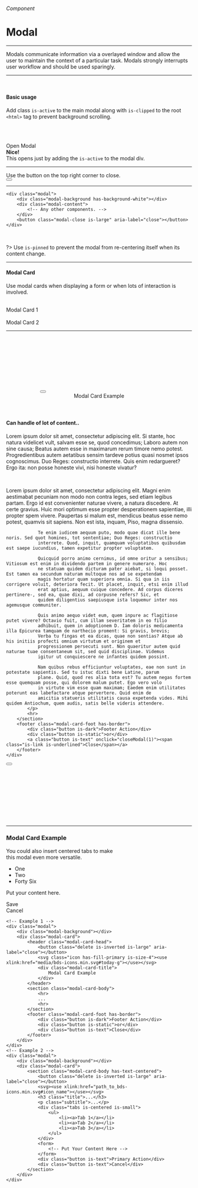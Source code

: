 <h6 class="is-uppercase has-text-grey has-text-weight-medium is-size-6 is-size-7-mobile">Component</h6>
<h1 class="title is-family-secondary is-size-2-mobile">Modal</h1>
<hr class="is-visible is-size-4">
<p class="subtitle is-family-secondary has-text-dark">
    <span class="has-text-weight-semibold">Modals</span> communicate information via a overlayed window and allow the user to maintain the context of a particular task. Modals strongly interrupts user workflow and should be used sparingly.</span>
</p>
<hr class="is-visible is-size-4"><br>

<h4 class="title is-family-primary"><strong>Basic usage</strong></h4>

Add class `is-active` to the main modal along with `is-clipped` to the root `<html>` tag to prevent background scrolling.

<br><br>
<div class="box is-well is-large has-text-centered is-marginless is-radiusless-b">
    <div onclick="openModal('')" class="button is-beefy is-dark is-outlined">Open Modal</div>
</div>
<div id="js-modal" class="modal">
    <div class="modal-background has-background-white has-background-blur" onclick="closeModal('')"></div>
    <div class="modal-content has-text-centered">
        <div class="title is-spaced is-1 is-size-1-mobile is-family-secondary"><strong>Nice!</strong></div>
        <div class="subtitle is-5 is-size-6-mobile">This opens just by adding the <code>is-active</code> to the modal div.</div>
        <hr>
        <span class="tag has-text-grey">Use the button on the top right corner to close.</span>
    </div>
    <button onclick="closeModal('')" class="modal-close is-huge" aria-label="close"></button>
</div>
<hr class="is-marginless is-visible">

    <div class="modal">
        <div class="modal-background has-background-white"></div>
        <div class="modal-content">
            <!-- Any other components. -->
        </div>
        <button class="modal-close is-large" aria-label="close"></button>
    </div>
<br>

?> Use `is-pinned` to prevent the modal from re-centering itself when its content change.

<hr class="is-size-1 is-visible">

<h4 class="title is-family-primary"><strong>Modal Card</strong></h4>

Use modal cards when displaying a form or when lots of interaction is involved.

<br>

<div class="box is-well is-large has-text-centered is-marginless is-radiusless-b">
    <div onclick="openModal(1)" class="button is-dark is-shadowed is-rounded">Modal Card 1</div>
    &nbsp; &nbsp; 
    <div onclick="openModal(2)" class="button is-primary is-shadowed is-rounded">Modal Card 2</div>
</div>
<hr class="is-marginless is-visible">
<div id="js-modal1" class="modal">
    <div class="modal-background" onclick="closeModal(1)"></div>
    <div class="modal-card">
        <header class="modal-card-head has-border">
            <button onclick="closeModal(1)" class="delete is-large is-inverted" aria-label="close"></button>
            <svg class="icon has-fill-primary is-size-4"><use xlink:href="media/bds-icons.min.svg#today-g"></use></svg>
            <div class="modal-card-title">
                Modal Card Example
            </div>
        </header>
        <section class="modal-card-body has-background-white">
            <h4 class="title is-family-primary"><strong>Can handle of lot of content..</strong></h4>
            <p>
                Lorem ipsum dolor sit amet, consectetur adipiscing elit. Si stante, hoc natura videlicet vult, salvam esse se, quod
                concedimus; Laboro autem non sine causa; Beatus autem esse in maximarum rerum timore nemo potest. Progredientibus autem
                aetatibus sensim tardeve potius quasi nosmet ipsos cognoscimus. Duo Reges: constructio interrete. Quis enim redargueret?
                Ergo ita: non posse honeste vivi, nisi honeste vivatur?
            </p>
            <br>
            <p>
                Lorem ipsum dolor sit amet, consectetur adipiscing elit. Magni enim aestimabat pecuniam non modo non contra leges, sed
                etiam legibus partam. Ergo id est convenienter naturae vivere, a natura discedere. At certe gravius. Huic mori optimum
                esse propter desperationem sapientiae, illi propter spem vivere. Paupertas si malum est, mendicus beatus esse nemo
                potest, quamvis sit sapiens. Non est ista, inquam, Piso, magna dissensio.
                
                Te enim iudicem aequum puto, modo quae dicat ille bene noris. Sed quot homines, tot sententiae; Duo Reges: constructio
                interrete. Quod, inquit, quamquam voluptatibus quibusdam est saepe iucundius, tamen expetitur propter voluptatem.
                
                Quicquid porro animo cernimus, id omne oritur a sensibus; Vitiosum est enim in dividendo partem in genere numerare. Hoc
                ne statuam quidem dicturam pater aiebat, si loqui posset. Est tamen ea secundum naturam multoque nos ad se expetendam
                magis hortatur quam superiora omnia. Si qua in iis corrigere voluit, deteriora fecit. Ut placet, inquit, etsi enim illud
                erat aptius, aequum cuique concedere. Ad corpus diceres pertinere-, sed ea, quae dixi, ad corpusne refers? Sic, et
                quidem diligentius saepiusque ista loquemur inter nos agemusque communiter.
                
                Quis animo aequo videt eum, quem inpure ac flagitiose putet vivere? Octavio fuit, cum illam severitatem in eo filio
                adhibuit, quem in adoptionem D. Iam doloris medicamenta illa Epicurea tamquam de narthecio proment: Si gravis, brevis;
                Verba tu fingas et ea dicas, quae non sentias? Atque ab his initiis profecti omnium virtutum et originem et
                progressionem persecuti sunt. Non quaeritur autem quid naturae tuae consentaneum sit, sed quid disciplinae. Videmus
                igitur ut conquiescere ne infantes quidem possint.
                
                Nam quibus rebus efficiuntur voluptates, eae non sunt in potestate sapientis. Sed tu istuc dixti bene Latine, parum
                plane. Quid, quod res alia tota est? Tu autem negas fortem esse quemquam posse, qui dolorem malum putet. Ego vero volo
                in virtute vim esse quam maximam; Eaedem enim utilitates poterunt eas labefactare atque pervertere. Quid enim de
                amicitia statueris utilitatis causa expetenda vides. Mihi quidem Antiochum, quem audis, satis belle videris attendere.
            </p>
            <hr>
        </section>
        <footer class="modal-card-foot has-border">
            <div class="button is-dark">Footer Action</div>
            <div class="button is-static">or</div>
            <a class="button is-text" onclick="closeModal(1)"><span class="is-link is-underlined">Close</span></a>
        </footer>
    </div>
</div>
<div id="js-modal2" class="modal">
    <div class="modal-background" onclick="closeModal(2)"></div>
    <div class="modal-card">
        <section class="modal-card-body has-text-centered">
            <button onclick="closeModal(2)" class="delete is-large is-inverted" aria-label="close"></button>
            <div class="modal-card-title mb-4">
                <svg class="icon is-size-3 has-fill-primary"><use xlink:href="media/bds-icons.min.svg#chart"></use></svg>
                <hr class="is-marginless is-wavy">
                <h3 class="title is-family-secondary">Modal Card Example</h3>
            </div>
            <p class="subtitle is-5">You could also insert centered tabs to make<br>this modal even more versatile.</p>
            <div class="tabs is-centered is-small">
                <ul>
                    <li class="is-active"><a>One</a></li>
                    <li><a>Two</a></li>
                    <li><a>Forty Six</a></li>
                </ul>
            </div>
            <form class="mt-5">
                <div class="py-6 is-size-4 has-text-grey-light has-text-weight-medium">
                    Put your content here.
                </div>
            </form>
        </section>
        <footer class="modal-card-foot has-border">
            <div class="button is-text">Save</div>
            <div class="button is-text has-text-grey">Cancel</div>
        </footer>
    </div>
</div>

    <!-- Example 1 -->
    <div class="modal">
        <div class="modal-background"></div>
        <div class="modal-card">
            <header class="modal-card-head">
                <button class="delete is-inverted is-large" aria-label="close"></button>
                <svg class="icon has-fill-primary is-size-4"><use xlink:href="media/bds-icons.min.svg#today-g"></use></svg>
                <div class="modal-card-title">
                    Modal Card Example
                </div>
            </header>
            <section class="modal-card-body">
                <hr>
                ...
                <hr>
            </section>
            <footer class="modal-card-foot has-border">
                <div class="button is-dark">Footer Action</div>
                <div class="button is-static">or</div>
                <div class="button is-text">Close</div>
            </footer>
        </div>
    </div>
    <!-- Example 2 -->
    <div class="modal">
        <div class="modal-background"></div>
        <div class="modal-card">
            <section class="modal-card-body has-text-centered">
                <button class="delete is-inverted is-large" aria-label="close"></button>
                <svg><use xlink:href="path_to_bds-icons.min.svg#icon_name"></use></svg>
                <h3 class="title">...</h3>
                <p class="subtitle">...</p>
                <div class="tabs is-centered is-small">
                    <ul>
                        <li><a>Tab 1</a></li>
                        <li><a>Tab 2</a></li>
                        <li><a>Tab 3</a></li>
                    </ul>
                </div>
                <form>
                    <!-- Put Your Content Here -->
                </form>
                <div class="button is-text">Primary Action</div>
                <div class="button is-text">Cancel</div>
            </section>
        </div>
    </div>
<br>
